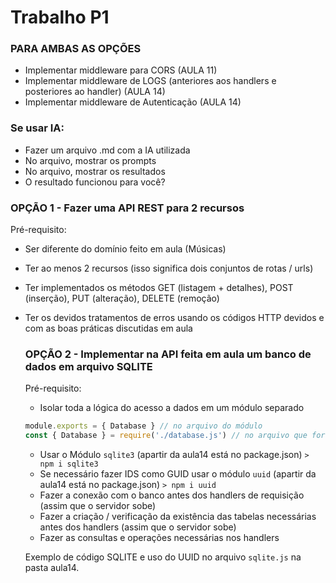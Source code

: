 # Trabalho P1

### PARA AMBAS AS OPÇÕES

* Implementar middleware para CORS (AULA 11)
* Implementar middleware de LOGS (anteriores aos handlers e posteriores ao handler) (AULA 14)
* Implementar middleware de Autenticação (AULA 14)

### Se usar IA:
* Fazer um arquivo .md com a IA utilizada
* No arquivo, mostrar os prompts
* No arquivo, mostrar os resultados
* O resultado funcionou para você?

### OPÇÃO 1 - Fazer uma API REST para 2 recursos

Pré-requisito:

* Ser diferente do domínio feito em aula (Músicas)
* Ter ao menos 2 recursos (isso significa dois conjuntos de rotas / urls)
* Ter implementados os métodos GET (listagem + detalhes), POST (inserção), PUT (alteração), DELETE (remoção)
* Ter os devidos tratamentos de erros usando os códigos HTTP devidos e com as boas práticas discutidas em aula

  ### OPÇÃO 2 - Implementar na API feita em aula um banco de dados em arquivo SQLITE

  Pré-requisito:

  * Isolar toda a lógica do acesso a dados em um módulo separado
  ```js
  module.exports = { Database } // no arquivo do módulo
  const { Database } = require('./database.js') // no arquivo que for usar
  ```

  * Usar o Módulo `sqlite3` (apartir da aula14 está no package.json)
    ```> npm i sqlite3```
  * Se necessário fazer IDS como GUID usar o módulo `uuid` (apartir da aula14 está no package.json)
     ```> npm i uuid```
  * Fazer a conexão com o banco antes dos handlers de requisição (assim que o servidor sobe)
  * Fazer a criação / verificação da existência das tabelas necessárias antes dos handlers (assim que o servidor sobe)
  * Fazer as consultas e operações necessárias nos handlers
 
  Exemplo de código SQLITE e uso do UUID no arquivo `sqlite.js` na pasta aula14.
 
  
